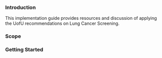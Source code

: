 ### Introduction

This implementation guide provides resources and discussion of applying the UofU recommendations on Lung Cancer Screening.

### Scope

### Getting Started
